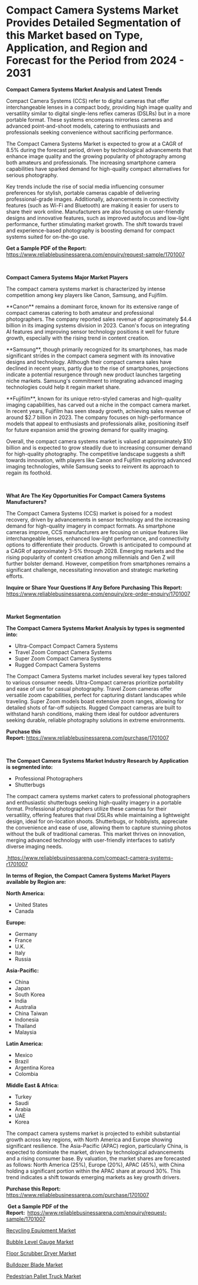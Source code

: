 <p><h1>Compact Camera Systems Market Provides Detailed Segmentation of this Market based on Type, Application, and Region and Forecast for the Period from 2024 - 2031</h1></p><p><strong>Compact Camera Systems Market Analysis and Latest Trends</strong></p>
<p><p>Compact Camera Systems (CCS) refer to digital cameras that offer interchangeable lenses in a compact body, providing high image quality and versatility similar to digital single-lens reflex cameras (DSLRs) but in a more portable format. These systems encompass mirrorless cameras and advanced point-and-shoot models, catering to enthusiasts and professionals seeking convenience without sacrificing performance. </p><p>The Compact Camera Systems Market is expected to grow at a CAGR of 8.5% during the forecast period, driven by technological advancements that enhance image quality and the growing popularity of photography among both amateurs and professionals. The increasing smartphone camera capabilities have sparked demand for high-quality compact alternatives for serious photography. </p><p>Key trends include the rise of social media influencing consumer preferences for stylish, portable cameras capable of delivering professional-grade images. Additionally, advancements in connectivity features (such as Wi-Fi and Bluetooth) are making it easier for users to share their work online. Manufacturers are also focusing on user-friendly designs and innovative features, such as improved autofocus and low-light performance, further stimulating market growth. The shift towards travel and experience-based photography is boosting demand for compact systems suited for on-the-go use.</p></p>
<p><strong>Get a Sample PDF of the Report:&nbsp;</strong> <a href="https://www.reliablebusinessarena.com/enquiry/request-sample/1701007?utm_campaign=1729&utm_medium=2&utm_source=Github&utm_content=ia&utm_term=21102024&utm_id=compact-camera-systems">https://www.reliablebusinessarena.com/enquiry/request-sample/1701007</a></p>
<p>&nbsp;</p>
<p><strong>Compact Camera Systems Major Market Players</strong></p>
<p><p>The compact camera systems market is characterized by intense competition among key players like Canon, Samsung, and Fujifilm. </p><p>**Canon** remains a dominant force, known for its extensive range of compact cameras catering to both amateur and professional photographers. The company reported sales revenue of approximately $4.4 billion in its imaging systems division in 2023. Canon's focus on integrating AI features and improving sensor technology positions it well for future growth, especially with the rising trend in content creation.</p><p>**Samsung**, though primarily recognized for its smartphones, has made significant strides in the compact camera segment with its innovative designs and technology. Although their compact camera sales have declined in recent years, partly due to the rise of smartphones, projections indicate a potential resurgence through new product launches targeting niche markets. Samsung's commitment to integrating advanced imaging technologies could help it regain market share.</p><p>**Fujifilm**, known for its unique retro-styled cameras and high-quality imaging capabilities, has carved out a niche in the compact camera market. In recent years, Fujifilm has seen steady growth, achieving sales revenue of around $2.7 billion in 2023. The company focuses on high-performance models that appeal to enthusiasts and professionals alike, positioning itself for future expansion amid the growing demand for quality imaging.</p><p>Overall, the compact camera systems market is valued at approximately $10 billion and is expected to grow steadily due to increasing consumer demand for high-quality photography. The competitive landscape suggests a shift towards innovation, with players like Canon and Fujifilm exploring advanced imaging technologies, while Samsung seeks to reinvent its approach to regain its foothold.</p></p>
<p>&nbsp;</p>
<p><strong>What Are The Key Opportunities For Compact Camera Systems Manufacturers?</strong></p>
<p><p>The Compact Camera Systems (CCS) market is poised for a modest recovery, driven by advancements in sensor technology and the increasing demand for high-quality imagery in compact formats. As smartphone cameras improve, CCS manufacturers are focusing on unique features like interchangeable lenses, enhanced low-light performance, and connectivity options to differentiate their products. Growth is anticipated to compound at a CAGR of approximately 3-5% through 2028. Emerging markets and the rising popularity of content creation among millennials and Gen Z will further bolster demand. However, competition from smartphones remains a significant challenge, necessitating innovation and strategic marketing efforts.</p></p>
<p><strong>Inquire or Share Your Questions If Any Before Purchasing This Report:</strong> <a href="https://www.reliablebusinessarena.com/enquiry/pre-order-enquiry/1701007?utm_campaign=1729&utm_medium=2&utm_source=Github&utm_content=ia&utm_term=21102024&utm_id=compact-camera-systems">https://www.reliablebusinessarena.com/enquiry/pre-order-enquiry/1701007</a></p>
<p>&nbsp;</p>
<p><strong>Market Segmentation</strong></p>
<p><strong>The Compact Camera Systems Market Analysis by types is segmented into:</strong></p>
<p><ul><li>Ultra-Compact Compact Camera Systems</li><li>Travel Zoom Compact Camera Systems</li><li>Super Zoom Compact Camera Systems</li><li>Rugged Compact Camera Systems</li></ul></p>
<p><p>The Compact Camera Systems market includes several key types tailored to various consumer needs. Ultra-Compact cameras prioritize portability and ease of use for casual photography. Travel Zoom cameras offer versatile zoom capabilities, perfect for capturing distant landscapes while traveling. Super Zoom models boast extensive zoom ranges, allowing for detailed shots of far-off subjects. Rugged Compact cameras are built to withstand harsh conditions, making them ideal for outdoor adventurers seeking durable, reliable photography solutions in extreme environments.</p></p>
<p><strong>Purchase this Report:&nbsp;</strong><a href="https://www.reliablebusinessarena.com/purchase/1701007?utm_campaign=1729&utm_medium=2&utm_source=Github&utm_content=ia&utm_term=21102024&utm_id=compact-camera-systems">https://www.reliablebusinessarena.com/purchase/1701007</a></p>
<p>&nbsp;</p>
<p><strong>The Compact Camera Systems Market Industry Research by Application is segmented into:</strong></p>
<p><ul><li>Professional Photographers</li><li>Shutterbugs</li></ul></p>
<p><p>The compact camera systems market caters to professional photographers and enthusiastic shutterbugs seeking high-quality imagery in a portable format. Professional photographers utilize these cameras for their versatility, offering features that rival DSLRs while maintaining a lightweight design, ideal for on-location shoots. Shutterbugs, or hobbyists, appreciate the convenience and ease of use, allowing them to capture stunning photos without the bulk of traditional cameras. This market thrives on innovation, merging advanced technology with user-friendly interfaces to satisfy diverse imaging needs.</p></p>
<p><a href="https://www.reliablebusinessarena.com/compact-camera-systems-r1701007?utm_campaign=1729&utm_medium=2&utm_source=Github&utm_content=ia&utm_term=21102024&utm_id=compact-camera-systems">&nbsp;https://www.reliablebusinessarena.com/compact-camera-systems-r1701007</a></p>
<p><strong>In terms of Region, the Compact Camera Systems Market Players available by Region are:</strong></p>
<p>
    <p> <strong> North America: </strong>
        <ul>
            <li>United States</li>
            <li>Canada</li>
        </ul>
        </p> 
    <p> <strong> Europe: </strong>
        <ul>
            <li>Germany</li>
            <li>France</li>
            <li>U.K.</li>
            <li>Italy</li>
            <li>Russia</li>
        </ul>
        </p> 
    <p> <strong> Asia-Pacific: </strong>
        <ul>
            <li>China</li>
            <li>Japan</li>
            <li>South Korea</li>
            <li>India</li>
            <li>Australia</li>
            <li>China Taiwan</li>
            <li>Indonesia</li>
            <li>Thailand</li>
            <li>Malaysia</li>
        </ul>
        </p> 
    <p> <strong> Latin America: </strong>
        <ul>
            <li>Mexico</li>
            <li>Brazil</li>
            <li>Argentina Korea</li>
            <li>Colombia</li>
        </ul>
        </p> 
    <p> <strong> Middle East & Africa: </strong>
        <ul>
            <li>Turkey</li>
            <li>Saudi</li>
            <li>Arabia</li>
            <li>UAE</li>
            <li>Korea</li>
        </ul>
    </p>
    </p>
<p><p>The compact camera systems market is projected to exhibit substantial growth across key regions, with North America and Europe showing significant resilience. The Asia-Pacific (APAC) region, particularly China, is expected to dominate the market, driven by technological advancements and a rising consumer base. By valuation, the market shares are forecasted as follows: North America (25%), Europe (20%), APAC (45%), with China holding a significant portion within the APAC share at around 30%. This trend indicates a shift towards emerging markets as key growth drivers.</p></p>
<p><strong>Purchase this Report: </strong><a href="https://www.reliablebusinessarena.com/purchase/1701007?utm_campaign=1729&utm_medium=2&utm_source=Github&utm_content=ia&utm_term=21102024&utm_id=compact-camera-systems">https://www.reliablebusinessarena.com/purchase/1701007</a></p>
<p>&nbsp;<strong>Get a Sample PDF of the Report:&nbsp;&nbsp;</strong><a href="https://www.reliablebusinessarena.com/enquiry/request-sample/1701007?utm_campaign=1729&utm_medium=2&utm_source=Github&utm_content=ia&utm_term=21102024&utm_id=compact-camera-systems">https://www.reliablebusinessarena.com/enquiry/request-sample/1701007</a></p>
<p><strong></strong></p>
<p><p><a href="https://issuu.com/reportprime-2/docs/recycling-equipment-market-size-203_a874e522655df4?utm_campaign=1729&utm_medium=2&utm_source=Github&utm_content=ia&utm_term=21102024&utm_id=compact-camera-systems">Recycling Equipment Market</a></p><p><a href="https://www.linkedin.com/pulse/bubble-level-gauge-market-regional-outlook-competition-vhgpe?utm_campaign=1729&utm_medium=2&utm_source=Github&utm_content=ia&utm_term=21102024&utm_id=compact-camera-systems">Bubble Level Gauge Market</a></p><p><a href="https://www.linkedin.com/pulse/floor-scrubber-dryer-market-trends-growth-outlook-2024--ylm1e?utm_campaign=1729&utm_medium=2&utm_source=Github&utm_content=ia&utm_term=21102024&utm_id=compact-camera-systems">Floor Scrubber Dryer Market</a></p><p><a href="https://www.linkedin.com/pulse/bulldozer-blade-market-forecast-global-trends-analysis-from-ol66e?utm_campaign=1729&utm_medium=2&utm_source=Github&utm_content=ia&utm_term=21102024&utm_id=compact-camera-systems">Bulldozer Blade Market</a></p><p><a href="https://www.linkedin.com/pulse/future-pedestrian-pallet-truck-market-global-forecast-trends-ba3he?utm_campaign=1729&utm_medium=2&utm_source=Github&utm_content=ia&utm_term=21102024&utm_id=compact-camera-systems">Pedestrian Pallet Truck Market</a></p></p>